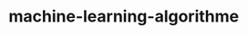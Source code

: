 # machine-learning-algorithme
<!--https://machine-learning-with-python.readthedocs.io/en/latest/
https://github.com/tirthajyoti/Machine-Learning-with-Python/tree/master
https://github.com/dair-ai/ML-Notebooks
https://github.com/maykulkarni/Machine-Learning-Notebooks-->
